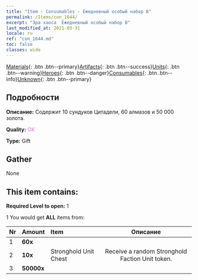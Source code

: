 ```yaml
---
title: "Item - Consumables - Ежедневный особый набор B"
permalink: /Items/con_1644/
excerpt: "Эра хаоса  Ежедневный особый набор B"
last_modified_at: 2021-03-31
locale: ru
ref: "con_1644.md"
toc: false
classes: wide
---
```

 [Materials](/ru/Items/){: .btn .btn--primary}[Artifacts](/ru/Items/Artifacts/){: .btn .btn--success}[Units](/ru/Items/Units/){: .btn .btn--warning}[Heroes](/ru/Items/Heroes/){: .btn .btn--danger}[Consumables](/ru/Items/Consumables/){: .btn .btn--info}[Unknown](/ru/Items/Unknown/){: .btn .btn--primary}

## Подробности
 **Описание:** Содержит 10 сундуков Цитадели, 60 алмазов и 50 000 золота.

 **Quality:** <span style="color: #DA70D6">OK</span>

 **Type:** Gift

## Gather

  None

## This item contains:

 **Required Level to open:** 1

 1 You would get **ALL** items  from:

  | Nr | Amount |     Item    | Описание |
  |:---|:-------|:------------|:-----------:|
  | 1 |  **60x** | <i class="fas fa-gem"/> |  | 
  | 2 |  **10x** | Stronghold Unit Chest | Receive a random Stronghold Faction Unit token.  | 
  | 3 |  **50000x** | <i class="fas fa-coins"/> |  | 
